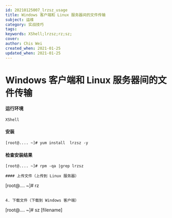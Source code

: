 ```yaml
---
id: 20210125007_lrzsz_usage
title: Windows 客户端和 Linux 服务器间的文件传输
subject: 运维
category: 实战技巧
tags: 
keywords: XShell;lrzsz;rz;sz;
cover: 
author: Chis Wei
created_when: 2021-01-25
updated_when: 2021-01-25
---
```


# Windows 客户端和 Linux 服务器间的文件传输

#### 运行环境

`XShell`

#### 安装

```
[root@.... ~]# yum install  lrzsz -y
```

#### 检查安装结果

```
[root@.... ~]# rpm -qa |grep lrzsz

#### 上传文件（上传到 Linux 服务器）

```
[root@.... ~]# rz
```

4. 下载文件（下载到 Windows 客户端）

```
[root@.... ~]# sz [filename]
```
